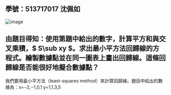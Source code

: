 ## 學號：513717017 沈佩如

![image](https://github.com/user-attachments/assets/36129b41-c363-4ad0-a215-e8d537248006)

## 由題目得知：使用第題中給出的數字，計算平方和與交叉乘積，$ S\sub xy $。求出最小平方法回歸線的方程式。繪製數據點並在同一圖表上畫出回歸線。這條回歸線是否能很好地擬合數據點？

我們要用最小平方法（least-squares method）來計算回歸線。題目中給出的數據為：x=−2,−1,0,1  y=1,1,3,5

